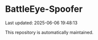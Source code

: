# BattleEye-Spoofer

Last updated: 2025-06-06 19:48:13

This repository is automatically maintained.
